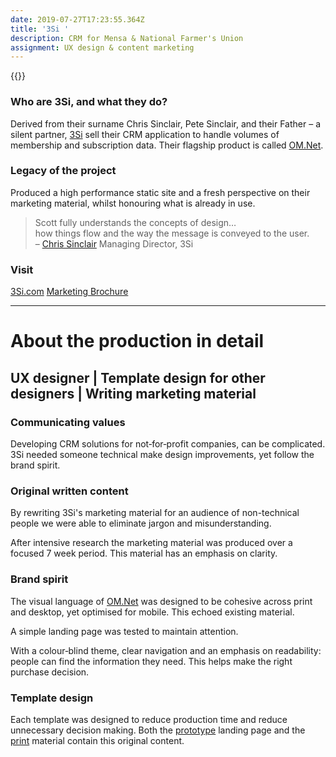```yaml
---
date: 2019-07-27T17:23:55.364Z
title: '3Si '
description: CRM for Mensa & National Farmer's Union
assignment: UX design & content marketing
---
```

{{<flickity src="https://inspiredlabs.co.uk/images/3si-sales.jpg" title="3Si marketing content" color="blue" selectCell="flkty.selectCell( value, isWrapped, isInstant )" >}}

### Who are 3Si, and what they do?

Derived from their surname Chris Sinclair, Pete Sinclair, and their Father – a silent partner, [3Si](http://inspiredlabs.co.uk/3-si.com/) sell their CRM application to handle volumes of membership and subscription data. Their flagship product is called  [OM.Net](http://inspiredlabs.co.uk/3-si.com/#modules).

### Legacy of the project

Produced a high performance static site and a fresh perspective on their marketing material, whilst honouring what is already in use.

> Scott fully understands the concepts of design…  
> how things flow and the way the message is conveyed to the user.  
> – [Chris Sinclair](http://inspiredlabs.co.uk/3-si.com/) Managing Director, 3Si

<!--### Explore

Marketing Brochure-->

### Visit

[3Si.com](http://inspiredlabs.co.uk/3-si.com/) [Marketing Brochure](http://inspiredlabs.co.uk/3-si.com/print/3si-infosheets-draft.pdf)

* * *

# About the production in detail

## UX designer | Template design for other designers | Writing marketing material

### Communicating values
Developing CRM solutions for not‑for‑profit companies, can be complicated. 3Si needed someone technical make design improvements, yet follow the brand spirit. 

### Original written content
By rewriting 3Si's marketing material for an audience of non-technical people we were able to eliminate jargon and misunderstanding.

After intensive research the marketing material was produced over a focused 7 week period. This material has an emphasis on clarity.

### Brand spirit
The visual language of [OM.Net](http://inspiredlabs.co.uk/3-si.com/index.html#modules) was designed to be cohesive across print and desktop, yet optimised for mobile. This echoed existing material.

A simple landing page was tested to maintain attention. 

With a colour‑blind theme, clear navigation and an emphasis on readability: people can find the information they need. This helps make the right purchase decision.

### Template design
Each template was designed to reduce production time and reduce unnecessary decision making. Both the [prototype](http://inspiredlabs.co.uk/3-si.com/index.html) landing page and the [print](http://inspiredlabs.co.uk/3-si.com/print/3si-infosheets-draft.pdf) material contain this original content. 





<!--
*   3-Si.com typography
*   Integrity, customers choose them bc: they've been providing one app for a longtime.
*   goal: simplification (linguistic hygiene: clean up terms phrases and conventions, end jargon), scalability, less paper, overcome poor visual acuity, consolidate other marketing material. Be sensitive to what has gone before. Target at decision makers, NOT the end user... is this as integral as they are aiming to be?
*   2x new customers per. year.
*   Who makes them the most cash?

*   TEMPLATE DESIGN:
*   You can see examples of this template used here: www.retinart.net/media/images/secret-law-of-page-harmony/RETINART\_secret-law-of-page-harmony.pdf
*   Good link "secret-law-of-page-harmony" is from here: http://retinart.net/design-theory/

> Simple is harder than complex: you have to work hard to get your thinking clean to make it simple.  
> But it's worth it, because once you get there… you can move mountains.  
> – [Steve Jobs](#) Apple
-->
